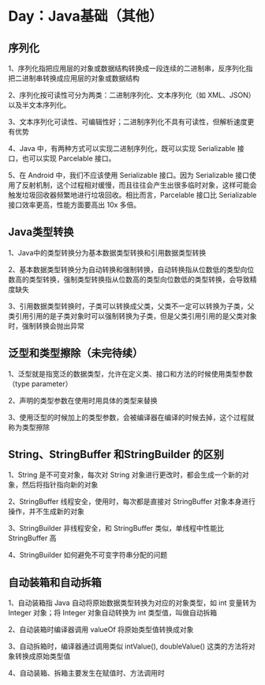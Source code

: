 # Day：Java基础（其他）
## 序列化
1、序列化指把应用层的对象或数据结构转换成一段连续的二进制串，反序列化指把二进制串转换成应用层的对象或数据结构

2、序列化按可读性可分为两类：二进制序列化、文本序列化（如 XML、JSON）以及半文本序列化。

3、文本序列化可读性、可编辑性好；二进制序列化不具有可读性，但解析速度更有优势

4、Java 中，有两种方式可以实现二进制序列化，既可以实现 Serializable 接口，也可以实现 Parcelable 接口。

5、在 Android 中，我们不应该使用 Serializable 接口。因为 Serializable 接口使用了反射机制，这个过程相对缓慢，而且往往会产生出很多临时对象，这样可能会触发垃圾回收器频繁地进行垃圾回收。相比而言，Parcelable 接口比 Serializable 接口效率更高，性能方面要高出 10x 多倍。

## Java类型转换
1、Java中的类型转换分为基本数据类型转换和引用数据类型转换

2、基本数据类型转换分为自动转换和强制转换，自动转换指从位数低的类型向位数高的类型转换，强制类型转换指从位数高的类型向位数低的类型转换，会导致精度缺失

3、引用数据类型转换时，子类可以转换成父类，父类不一定可以转换为子类，父类引用引用的是子类对象时可以强制转换为子类，但是父类引用引用的是父类对象时，强制转换会抛出异常

## 泛型和类型擦除（未完待续）
1、泛型就是指宽泛的数据类型，允许在定义类、接口和方法的时候使用类型参数（type parameter）

2、声明的类型参数在使用时用具体的类型来替换

3、使用泛型的时候加上的类型参数，会被编译器在编译的时候去掉，这个过程就称为类型擦除

## String、StringBuffer 和StringBuilder 的区别
1、String 是不可变对象，每次对 String 对象进行更改时，都会生成一个新的对象，然后将指针指向新的对象

2、StringBuffer 线程安全，使用时，每次都是直接对 StringBuffer 对象本身进行操作，并不生成新的对象

3、StringBuilder 非线程安全，和 StringBuffer 类似，单线程中性能比 StringBuffer 高

4、StringBuilder 如何避免不可变字符串分配的问题

## 自动装箱和自动拆箱
1、自动装箱指 Java 自动将原始数据类型转换为对应的对象类型，如 int 变量转为 Integer 对象；将 Integer 对象自动转换为 int 类型值，叫做自动拆箱

2、自动装箱时编译器调用 valueOf 将原始类型值转换成对象

3、自动拆箱时，编译器通过调用类似 intValue(), doubleValue() 这类的方法将对象转换成原始类型值

4、自动装箱、拆箱主要发生在赋值时、方法调用时